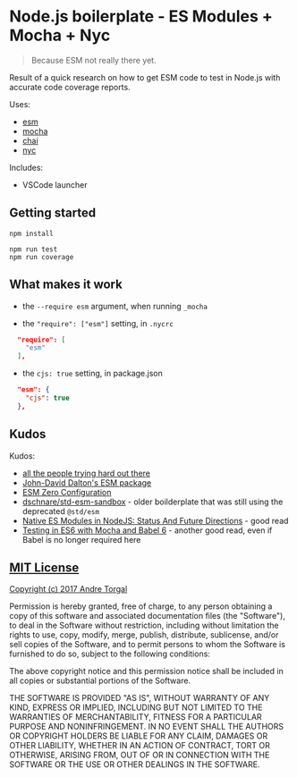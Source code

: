# Node.js boilerplate - ES Modules + Mocha + Nyc

> Because ESM not really there yet.

Result of a quick research on how to get ESM code to test in Node.js with accurate code coverage reports.

Uses:
- [esm](https://github.com/standard-things/esm)
- [mocha](https://github.com/mochajs/mocha)
- [chai](https://github.com/chaijs/chai)
- [nyc](https://github.com/istanbuljs/nyc)

Includes:
- VSCode launcher


## Getting started

```
npm install

npm run test
npm run coverage
```


## What makes it work

- the `--require esm` argument, when running `_mocha`

- the `"require": ["esm"]` setting, in `.nycrc`

```json
  "require": [
    "esm"
  ],
```

- the `cjs: true` setting, in package.json

```json
  "esm": {
    "cjs": true
  },
```


## Kudos

Kudos:
- [all the people trying hard out there](https://www.google.es/search?q=nyc+coverage+unknown)
- [John-David Dalton's ESM package](https://github.com/standard-things/esm)
- [ESM Zero Configuration](https://medium.com/web-on-the-edge/tomorrows-es-modules-today-c53d29ac448c)
- [dschnare/std-esm-sandbox](https://github.com/dschnare/std-esm-sandbox/) - older boilderplate that was still using the deprecated `@std/esm`
- [Native ES Modules in NodeJS: Status And Future Directions](https://medium.com/@giltayar/native-es-modules-in-nodejs-status-and-future-directions-part-i-ee5ea3001f71) - good read
- [Testing in ES6 with Mocha and Babel 6](http://jamesknelson.com/testing-in-es6-with-mocha-and-babel-6/) - another good read, even if Babel is no longer required here


## [MIT License](LICENSE-MIT)

[Copyright (c) 2017 Andre Torgal](http://andrezero.mit-license.org/2017)

Permission is hereby granted, free of charge, to any person obtaining a copy of
this software and associated documentation files (the "Software"), to deal in
the Software without restriction, including without limitation the rights to
use, copy, modify, merge, publish, distribute, sublicense, and/or sell copies of
the Software, and to permit persons to whom the Software is furnished to do so,
subject to the following conditions:

The above copyright notice and this permission notice shall be included in all
copies or substantial portions of the Software.

THE SOFTWARE IS PROVIDED "AS IS", WITHOUT WARRANTY OF ANY KIND, EXPRESS OR
IMPLIED, INCLUDING BUT NOT LIMITED TO THE WARRANTIES OF MERCHANTABILITY, FITNESS
FOR A PARTICULAR PURPOSE AND NONINFRINGEMENT. IN NO EVENT SHALL THE AUTHORS OR
COPYRIGHT HOLDERS BE LIABLE FOR ANY CLAIM, DAMAGES OR OTHER LIABILITY, WHETHER
IN AN ACTION OF CONTRACT, TORT OR OTHERWISE, ARISING FROM, OUT OF OR IN
CONNECTION WITH THE SOFTWARE OR THE USE OR OTHER DEALINGS IN THE SOFTWARE.
